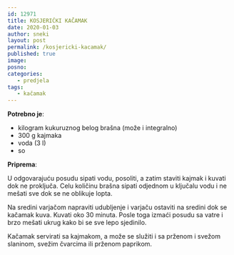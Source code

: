 ```yaml
---
id: 12971
title: KOSJERIĆKI KAČAMAK
date: 2020-01-03
author: sneki
layout: post
permalink: /kosjericki-kacamak/
published: true
image: 
posno: 
categories:
   - predjela
tags:
   - kačamak
---
```

**Potrebno je**:

* kilogram kukuruznog belog brašna (može i integralno)
* 300 g kajmaka
* voda (3 l)
* so

**Priprema**:

U odgovarajuću posudu sipati vodu, posoliti, a zatim staviti kajmak i kuvati dok ne proključa. Celu količinu brašna sipati odjednom u ključalu vodu i ne mešati sve dok se ne oblikuje lopta. 

Na sredini varjačom napraviti udubljenje i varjaču ostaviti na sredini dok se kačamak kuva. Kuvati oko 30 minuta. Posle toga izmaći posudu sa vatre i brzo mešati ukrug kako bi se sve lepo sjedinilo.

Kačamak servirati sa kajmakom, a može se služiti i sa prženom i svežom slaninom, svežim čvarcima ili
prženom paprikom.

 


